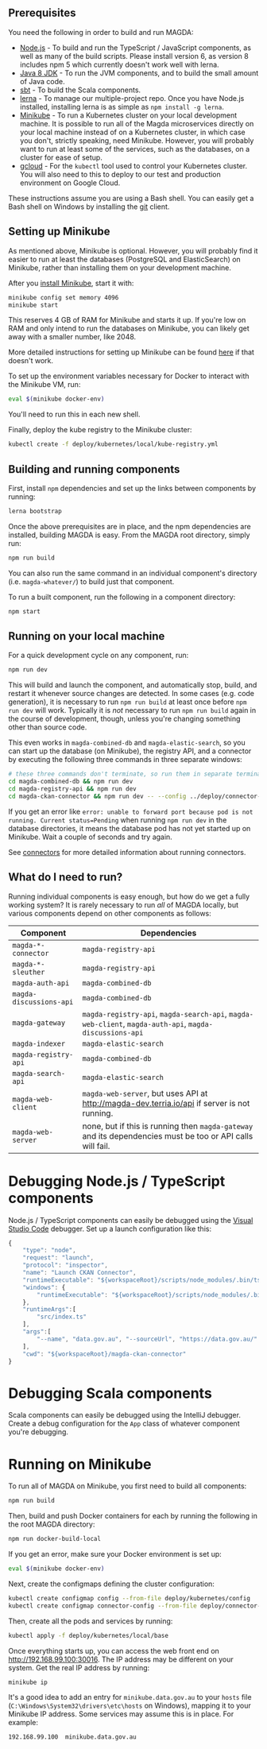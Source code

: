 ## Prerequisites

You need the following in order to build and run MAGDA:

* [Node.js](https://nodejs.org/en/) - To build and run the TypeScript / JavaScript components, as well as many of the build scripts.  Please install version 6, as version 8 includes npm 5 which currently doesn't work well with lerna.
* [Java 8 JDK](http://www.oracle.com/technetwork/java/javase/downloads/jdk8-downloads-2133151.html) - To run the JVM components, and to build the small amount of Java code.
* [sbt](http://www.scala-sbt.org/) - To build the Scala components.
* [lerna](https://lernajs.io/) - To manage our multiple-project repo.  Once you have Node.js installed, installing lerna is as simple as `npm install -g lerna`.
* [Minikube](https://github.com/kubernetes/minikube) - To run a Kubernetes cluster on your local development machine.  It is possible to run all of the Magda microservices directly on your local machine instead of on a Kubernetes cluster, in which case you don't, strictly speaking, need Minikube.  However, you will probably want to run at least some of the services, such as the databases, on a cluster for ease of setup.
* [gcloud](https://cloud.google.com/sdk/gcloud/) - For the `kubectl` tool used to control your Kubernetes cluster.  You will also need to this to deploy to our test and production environment on Google Cloud.

These instructions assume you are using a Bash shell.  You can easily get a Bash shell on Windows by installing the [git](https://git-scm.com/downloads) client.

## Setting up Minikube

As mentioned above, Minikube is optional.  However, you will probably find it easier to run at least the databases (PostgreSQL and ElasticSearch) on Minikube, rather than installing them on your development machine.

After you [install Minikube](https://github.com/kubernetes/minikube/releases), start it with:

```bash
minikube config set memory 4096
minikube start
```

This reserves 4 GB of RAM for Minikube and starts it up.  If you're low on RAM and only intend to run the databases on Minikube, you can likely get away with a smaller number, like 2048.

More detailed instructions for setting up Minikube can be found [here](https://github.com/kubernetes/minikube) if that doesn't work.

To set up the environment variables necessary for Docker to interact with the Minikube VM, run:

```bash
eval $(minikube docker-env)
```

You'll need to run this in each new shell.

Finally, deploy the kube registry to the Minikube cluster:

```bash
kubectl create -f deploy/kubernetes/local/kube-registry.yml
```

## Building and running components

First, install `npm` dependencies and set up the links  between components by running:

```bash
lerna bootstrap
```

Once the above prerequisites are in place, and the npm dependencies are installed, building MAGDA is easy.  From the MAGDA root directory, simply run:

```bash
npm run build
```

You can also run the same command in an individual component's directory (i.e. `magda-whatever/`) to build just that component.

To run a built component, run the following in a component directory:

```bash
npm start
```

## Running on your local machine

For a quick development cycle on any component, run:

```bash
npm run dev
```

This will build and launch the component, and automatically stop, build, and restart it whenever source changes are detected.  In some cases (e.g. code generation), it is necessary to run `npm run build` at least once before `npm run dev` will work.  Typically it is _not_ necessary to run `npm run build` again in the course of development, though, unless you're changing something other than source code.

This even works in `magda-combined-db` and `magda-elastic-search`, so you can start up the database (on Minikube), the registry API, and a connector by executing the following three commands in three separate windows:

```bash
# these three commands don't terminate, so run them in separate terminals
cd magda-combined-db && npm run dev
cd magda-registry-api && npm run dev
cd magda-ckan-connector && npm run dev -- --config ../deploy/connector-config/data-gov-au.json
```

If you get an error like `error: unable to forward port because pod is not running. Current status=Pending` when running `npm run dev` in the database directories, it means the database pod has not yet started up on Minikube.  Wait a couple of seconds and try again.

See [connectors](connectors.md) for more detailed information about running connectors.

## What do I need to run?

Running individual components is easy enough, but how do we get a fully working system?  It is rarely necessary to run _all_ of MAGDA locally, but various components depend on other components as follows:

| Component | Dependencies |
| --------- | ------------ |
| `magda-*-connector` | `magda-registry-api` |
| `magda-*-sleuther` | `magda-registry-api` |
| `magda-auth-api` | `magda-combined-db` |
| `magda-discussions-api` | `magda-combined-db` |
| `magda-gateway` | `magda-registry-api`, `magda-search-api`, `magda-web-client`, `magda-auth-api`, `magda-discussions-api` |
| `magda-indexer` | `magda-elastic-search` |
| `magda-registry-api` | `magda-combined-db` |
| `magda-search-api` | `magda-elastic-search` |
| `magda-web-client` | `magda-web-server`, but uses API at http://magda-dev.terria.io/api if server is not running. |
| `magda-web-server` | none, but if this is running then `magda-gateway` and its dependencies must be too or API calls will fail. |

# Debugging Node.js / TypeScript components

Node.js / TypeScript components can easily be debugged using the [Visual Studio Code](https://code.visualstudio.com/) debugger.  Set up a launch configuration like this:

```javascript
{
    "type": "node",
    "request": "launch",
    "protocol": "inspector",
    "name": "Launch CKAN Connector",
    "runtimeExecutable": "${workspaceRoot}/scripts/node_modules/.bin/ts-node",
    "windows": {
        "runtimeExecutable": "${workspaceRoot}/scripts/node_modules/.bin/ts-node.cmd"
    },
    "runtimeArgs":[
        "src/index.ts"
    ],
    "args":[
        "--name", "data.gov.au", "--sourceUrl", "https://data.gov.au/"
    ],
    "cwd": "${workspaceRoot}/magda-ckan-connector"
}
```

# Debugging Scala components

Scala components can easily be debugged using the IntelliJ debugger.  Create a debug configuration for the `App` class of whatever component you're debugging.

# Running on Minikube

To run all of MAGDA on Minikube, you first need to build all components:

```bash
npm run build
```

Then, build and push Docker containers for each by running the following in the root MAGDA directory:

```bash
npm run docker-build-local
```

If you get an error, make sure your Docker environment is set up:

```bash
eval $(minikube docker-env)
```

Next, create the configmaps defining the cluster configuration:

```bash
kubectl create configmap config --from-file deploy/kubernetes/config
kubectl create configmap connector-config --from-file deploy/connector-config
```

Then, create all the pods and services by running:

```bash
kubectl apply -f deploy/kubernetes/local/base
```

Once everything starts up, you can access the web front end on http://192.168.99.100:30016.  The IP address may be different on your system.  Get the real IP address by running:

```bash
minikube ip
```

It's a good idea to add an entry for `minikube.data.gov.au` to your `hosts` file (`C:\Windows\System32\drivers\etc\hosts` on Windows), mapping it to your Minikube IP address.  Some services may assume this is in place.  For example:

```
192.168.99.100	minikube.data.gov.au
```
